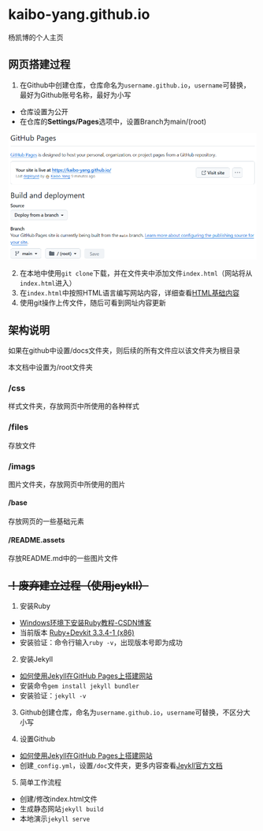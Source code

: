 # kaibo-yang.github.io

杨凯博的个人主页

## 网页搭建过程

1. 在Github中创建仓库，仓库命名为`username.github.io`，`username`可替换，最好为Github账号名称，最好为小写

- 仓库设置为公开
- 在仓库的**Settings/Pages**选项中，设置Branch为main/(root)

<img src="./images/README.assets/image-20240822180521595.png">

2. 在本地中使用`git clone`下载，并在文件夹中添加文件`index.html`（网站将从`index.html`进入）
3. 在`index.html`中按照HTML语言编写网站内容，详细查看[HTML基础内容](./files/HTML)
4. 使用git操作上传文件，随后可看到网址内容更新

## 架构说明

如果在github中设置/docs文件夹，则后续的所有文件应以该文件夹为根目录

本文档中设置为/root文件夹

### /css

样式文件夹，存放网页中所使用的各种样式

### /files

存放文件

### /imags

图片文件夹，存放网页中所使用的图片

#### /base

存放网页的一些基础元素

#### /README.assets

存放README.md中的一些图片文件

## ~~！废弃建立过程（使用jeykll）~~

1. 安装Ruby

- [Windows环境下安装Ruby教程-CSDN博客](https://blog.csdn.net/Alive_tree/article/details/103043158)
- 当前版本 [Ruby+Devkit 3.3.4-1 (x86)](https://github.com/oneclick/rubyinstaller2/releases/download/RubyInstaller-3.3.4-1/rubyinstaller-devkit-3.3.4-1-x86.exe)
- 安装验证：命令行输入`ruby -v`，出现版本号即为成功

2. 安装Jekyll

- [如何使用Jekyll在GitHub Pages上搭建网站](https://blog.csdn.net/qq_33919450/article/details/127859193)
- 安装命令`gem install jekyll bundler`
- 安装验证：`jekyll -v`

3. Github创建仓库，命名为`username.github.io`，`username`可替换，不区分大小写

4. 设置Github

- [如何使用Jekyll在GitHub Pages上搭建网站](https://blog.csdn.net/qq_33919450/article/details/127859193)
- 创建`_config.yml`，设置`/doc`文件夹，更多内容查看[Jeykll官方文档](https://jekyllrb.com/docs/configuration/options/)

5. 简单工作流程

- 创建/修改index.html文件
- 生成静态网站`jekyll build`
- 本地演示`jekyll serve`